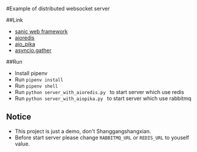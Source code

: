 #Example of distributed websocket server

##Link

- [sanic web framework](<https://github.com/huge-success/sanic>)
- [aioredis](<https://github.com/aio-libs/aioredis>)
- [aio_pika](<https://github.com/mosquito/aio-pika>)
- [asyncio.gather](<https://docs.python.org/zh-cn/3/library/asyncio-task.html#id7>)

##Run

- Install pipenv
- Run `pipenv install` 
- Run `pipenv shell` 
- Run `python server_with_aioredis.py ` to start server which use redis
- Run `python server_with_aiopika.py ` to start server which use rabbitmq

## Notice

- This project is just a demo, don't Shanggangshangxian.
- Before start server please change `RABBITMQ_URL` or `REDIS_URL` to youself value.